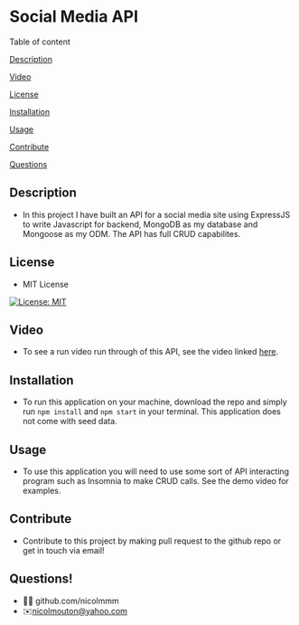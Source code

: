 # Social Media API

Table of content

[Description](#description)

[Video](#video)

[License](#license)

[Installation](#installation)

[Usage](#usage)

[Contribute](#contribute)

[Questions](#questions)

## Description

- In this project I have built an API for a social media site using ExpressJS to write Javascript for backend, MongoDB as my database and Mongoose as my ODM. The API has full CRUD capabilites.

## License

- MIT License

[![License: MIT](https://img.shields.io/badge/License-MIT-yellow.svg)](https://opensource.org/licenses/MIT)

## Video

- To see a run video run through of this API, see the video linked [here](https://drive.google.com/file/d/1W9DKKy5_X-tBlaeQawzmiP3IXMtNjeFT/view).

## Installation

- To run this application on your machine, download the repo and simply run `npm install` and `npm start` in your terminal. This application does not come with seed data.

## Usage

- To use this application you will need to use some sort of API interacting program such as Insomnia to make CRUD calls. See the demo video for examples.

## Contribute

- Contribute to this project by making pull request to the github repo or get in touch via email!

## Questions!

- 👩‍💻 github.com/nicolmmm
- ✉️nicolmouton@yahoo.com
